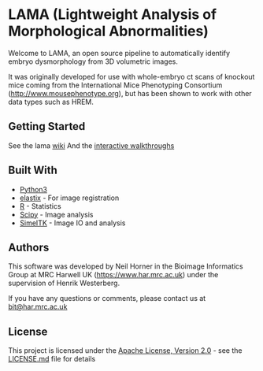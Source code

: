 # LAMA (Lightweight Analysis of Morphological Abnormalities) #

Welcome to LAMA, an open source pipeline to automatically identify embryo dysmorphology from 3D volumetric images. 

It was originally developed for use with whole-embryo ct scans of knockout mice coming from the 
International Mice Phenotyping Consortium (http://www.mousephenotype.org), but has been shown to work with other data 
types such as HREM.


## Getting Started

See the lama [wiki](https://github.com/mpi2/LAMA/wiki)
And the [interactive walkthroughs](https://github.com/mpi2/LAMA/wiki/walkthroughs)

## Built With
* [Python3]('https://www.python.org/)
* [elastix](http://elastix.isi.uu.nl/) - For image registration
* [R](https://www.r-project.org/) - Statistics
* [Scipy](https://www.scipy.org/) - Image analysis
* [SimeITK](http://www.simpleitk.org/) - Image IO and analysis


## Authors ##
This software was developed by Neil Horner in the Bioimage Informatics Group at MRC Harwell UK (https://www.har.mrc.ac.uk) 
under the supervision of Henrik Westerberg.
 
If you have any questions or comments, please contact us at bit@har.mrc.ac.uk


## License
This project is licensed under the [Apache License, Version 2.0](https://www.apache.org/licenses/LICENSE-2.0) - 
see the [LICENSE.md](/../LICENSE.md) file for details



